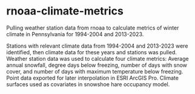 # rnoaa-climate-metrics
Pulling weather station data from rnoaa to calculate metrics of winter climate in Pennsylvania for 1994-2004 and 2013-2023.

Stations with relevant climate data from 1994-2004 and 2013-2023 were identified, then climate data for these years and stations was pulled. Weather station data was used to calculate four climate metrics: Average annual snowfall, degree days below freezing, number of days with snow cover, and number of days with maximum temperature below freezing. Point data exported for later interpolation in ESRI ArcGIS Pro. Climate surfaces used as covariates in snowshoe hare occupancy model.
